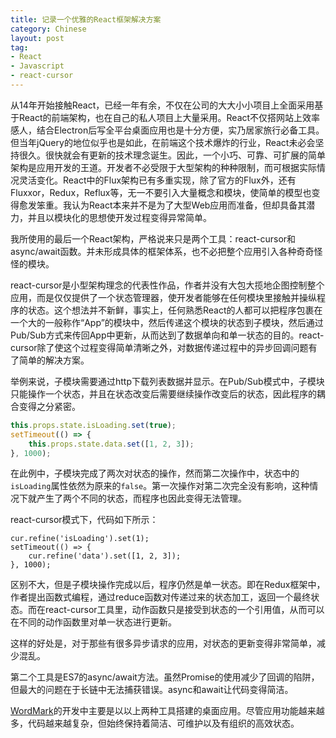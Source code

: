 ```yaml
---
title: 记录一个优雅的React框架解决方案
category: Chinese
layout: post
tag:
- React
- Javascript
- react-cursor
---
```


从14年开始接触React，已经一年有余，不仅在公司的大大小小项目上全面采用基于React的前端架构，也在自己的私人项目上大量采用。React不仅搭网站上效率感人，结合Electron后写全平台桌面应用也是十分方便，实乃居家旅行必备工具。但当年jQuery的地位似乎也是如此，在前端这个技术爆炸的行业，React未必会坚持很久。很快就会有更新的技术理念诞生。因此，一个小巧、可靠、可扩展的简单架构是应用开发的王道。开发者不必受限于大型架构的种种限制，而可根据实际情况灵活变化。React中的Flux架构已有多重实现，除了官方的Flux外，还有Fluxxor，Redux，Reflux等，无一不要引入大量概念和模块，使简单的模型也变得愈发笨重。我认为React本来并不是为了大型Web应用而准备，但却具备其潜力，并且以模块化的思想使开发过程变得异常简单。

我所使用的最后一个React架构，严格说来只是两个工具：react-cursor和async/await函数。并未形成具体的框架体系，也不必把整个应用引入各种奇奇怪怪的模块。

react-cursor是小型架构理念的代表性作品，作者并没有大包大揽地企图控制整个应用，而是仅仅提供了一个状态管理器，使开发者能够在任何模块里接触并操纵程序的状态。这个想法并不新鲜，事实上，任何熟悉React的人都可以把程序包裹在一个大的一般称作“App”的模块中，然后传递这个模块的状态到子模块，然后通过Pub/Sub方式来传回App中更新，从而达到了数据单向和单一状态的目的。react-cursor除了使这个过程变得简单清晰之外，对数据传递过程中的异步回调问题有了简单的解决方案。

举例来说，子模块需要通过http下载列表数据并显示。在Pub/Sub模式中，子模块只能操作一个状态，并且在状态改变后需要继续操作改变后的状态，因此程序的耦合变得之分紧密。

```javascript
this.props.state.isLoading.set(true);
setTimeout(() => {
	this.props.state.data.set([1, 2, 3]);
}, 1000);
```

在此例中，子模块完成了两次对状态的操作，然而第二次操作中，状态中的`isLoading`属性依然为原来的`false`。第一次操作对第二次完全没有影响，这种情况下就产生了两个不同的状态，而程序也因此变得无法管理。

react-cursor模式下，代码如下所示：

```
cur.refine('isLoading').set(1);
setTimeout(() => {
	cur.refine('data').set([1, 2, 3]);
}, 1000);
```

区别不大，但是子模块操作完成以后，程序仍然是单一状态。即在Redux框架中，作者提出函数式编程，通过reduce函数对传递过来的状态加工，返回一个最终状态。而在react-cursor工具里，动作函数只是接受到状态的一个引用值，从而可以在不同的动作函数里对单一状态进行更新。

这样的好处是，对于那些有很多异步请求的应用，对状态的更新变得非常简单，减少混乱。

第二个工具是ES7的async/await方法。虽然Promise的使用减少了回调的陷阱，但最大的问题在于长链中无法捕获错误。async和await让代码变得简洁。

[WordMark](http://wordmarkapp.com)的开发中主要是以以上两种工具搭建的桌面应用。尽管应用功能越来越多，代码越来越复杂，但始终保持着简洁、可维护以及有组织的高效状态。
